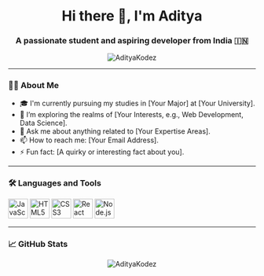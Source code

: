<h1 align="center">Hi there 👋, I'm Aditya</h1>
<h3 align="center">A passionate student and aspiring developer from India 🇮🇳</h3>

<p align="center">
  <img src="https://komarev.com/ghpvc/?username=AdityaKodez&label=Profile%20views&color=0e75b6&style=flat" alt="AdityaKodez" />
</p>

---

### 👨‍💻 About Me

- 🎓 I'm currently pursuing my studies in [Your Major] at [Your University].
- 🌱 I’m exploring the realms of [Your Interests, e.g., Web Development, Data Science].
- 💬 Ask me about anything related to [Your Expertise Areas].
- 📫 How to reach me: [Your Email Address].
- ⚡ Fun fact: [A quirky or interesting fact about you].

---

### 🛠️ Languages and Tools

<p align="left">
  <img src="https://cdn.jsdelivr.net/gh/devicons/devicon/icons/javascript/javascript-original.svg" alt="JavaScript" width="40" height="40"/>
  <img src="https://cdn.jsdelivr.net/gh/devicons/devicon/icons/html5/html5-original.svg" alt="HTML5" width="40" height="40"/>
  <img src="https://cdn.jsdelivr.net/gh/devicons/devicon/icons/css3/css3-original.svg" alt="CSS3" width="40" height="40"/>
  <img src="https://cdn.jsdelivr.net/gh/devicons/devicon/icons/react/react-original.svg" alt="React" width="40" height="40"/>
  <img src="https://cdn.jsdelivr.net/gh/devicons/devicon/icons/nodejs/nodejs-original.svg" alt="Node.js" width="40" height="40"/>
</p>

---

### 📈 GitHub Stats

<p align="center">
  <img src="https://github-readme-stats.vercel.app/api?username=AdityaKodez&show_icons=true&locale=en" alt="AdityaKodez" />
</p>


